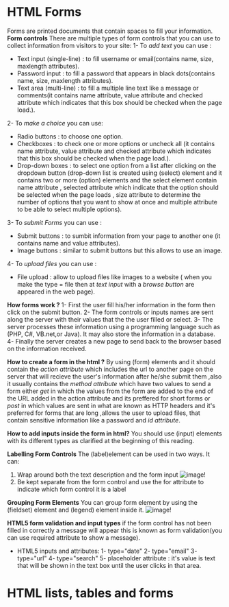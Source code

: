 # HTML Forms
Forms are printed documents that contain spaces to fill your information.
**Form controls**
There are multiple types of form controls that you can use to collect information from visitors to your site:
1- To *add text* you can use : 
   - Text input (single-line) :  to fill username or email(contains name, size, maxlength attributes).
   - Password input : to fill a password that appears in black dots(contains name, size, maxlength attributes).
   - Text area (multi-line) : to fill a multiple line text like a message or comments(it contains name attribute, value attribute and checked attribute which indicates that this box should be checked when the page load.).

2- To *make a choice* you can use:
   - Radio buttons : to choose one option.
   - Checkboxes : to check one or more options or uncheck all (it contains name attribute, value attribute and checked attribute which indicates that this box should be checked when the page load.).
   - Drop-down boxes : to select one option from a list after clicking on the dropdown button (drop-down list is created using  (select) element and it contains two or more (option) elements and the select element contain name attribute , selected attribute which indicate that the option should be selected when the page loads , size attribute to determine the number of options that you want to show at once and multiple attribute to be able to select multiple options).

3- To *submit Forms* you can use :
   - Submit buttons : to sumbit information from your page to another one (it contains name and value attributes).
   - Image buttons : similar to submit buttons but this allows to use an image.

4- To *upload files* you can use :
   - File upload : allow to upload files like images to a website ( when you make the type = file then at *text input* with a *browse button* are appeared in the web page).

**How forms work ?**
1- First the user fill his/her information in the form then click on the submit button.
2- The form controls or inputs names are sent along the server with their values that the the user filled or select.
3- The server processes these information using a programming language such as (PHP, C#, VB.net,or Java). It may also store the information in a database.
4-  Finally the server creates a new page to send back to the browser based on the information received.

**How to create a form in the html ?**
By using (form) elements and it should contain the *action attribute* which includes the url to another page on the server that will recieve the user's information after he/she submit them ,also it usually contains the *method attribute* which have two values to send a form either *get* in which the values from the form are added to the end of the URL added in the action attribute and its preffered for short forms or *post* in which values are sent in what are known as HTTP headers and it's preferred for forms that are long ,allows the user to upload files,  that contain sensitive information like a password and *id attribute*.

**How to add inputs inside the form in html?**
You should use (input) elements with its different types as clarified at the beginning of this reading.

**Labelling Form Controls**
The (label)element can be used in two ways. It can:
1. Wrap around both the text
description and the form input
![image!](https://miro.medium.com/max/2756/1*sz6WmtriiOH_5dZLi0CtUw.png)
2. Be kept separate from the
form control and use the for
attribute to indicate which form
control it is a label 

**Grouping Form Elements**
You can group form element by using the (fieldset) element and (legend) element inside it.
![image!](https://encrypted-tbn0.gstatic.com/images?q=tbn%3AANd9GcQhVS3I9n9nunOTv-vWuFpDXPYVFni5KAIdww&usqp=CAU)

**HTML5 form validation and input types**
if the form control has not been filled in correctly a message will appear this is known as form validation(you can use required attribute to show a message).

- HTML5 inputs and attributes:
1- type="date"
2- type="email"
3- type="url"
4- type="search"
5- placeholder attribute : it's value is text that will be shown in the text box until the user clicks in that area.

# HTML lists, tables and forms



